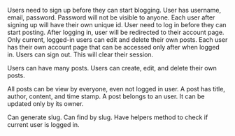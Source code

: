 
Users need to sign up before they can start blogging.
User has username, email, password. Password will not be visible to anyone.
Each user after signing up will have their own unique id.
User need to log in before they can start posting.
After logging in, user will be redirected to their account page.
Only current, logged-in users can edit and delete their own posts.
Each user has their own account page that can be accessed only after when logged in.
Users can sign out. This will clear their session.

Users can have many posts. Users can create, edit, and delete their own posts.

All posts can be view by everyone, even not logged in user.
A post has title, author, content, and time stamp.
A post belongs to an user. It can be updated only by its owner.

Can generate slug. Can find by slug.
Have helpers method to check if current user is logged in.
